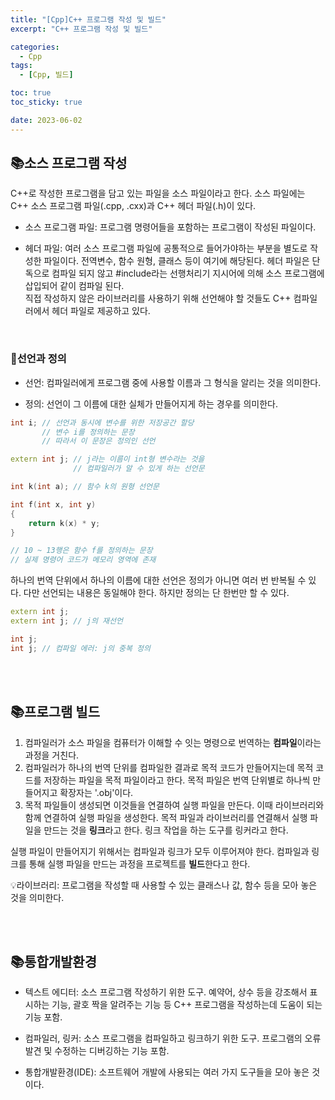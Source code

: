 ```yaml
---
title: "[Cpp]C++ 프로그램 작성 및 빌드"
excerpt: "C++ 프로그램 작성 및 빌드"

categories:
  - Cpp
tags:
  - [Cpp, 빌드]

toc: true
toc_sticky: true

date: 2023-06-02
---
```


## 📚소스 프로그램 작성
C++로 작성한 프로그램을 담고 있는 파일을 소스 파일이라고 한다. 소스 파일에는 C++ 소스 프로그램 파일(.cpp, .cxx)과 C++ 헤더 파일(.h)이 있다.

* 소스 프로그램 파일: 프로그램 명령어들을 포함하는 프로그램이 작성된 파일이다.

* 헤더 파일: 여러 소스 프로그램 파일에 공통적으로 들어가야하는 부분을 별도로 작성한 파일이다. 전역변수, 함수 원형, 클래스 등이 여기에 해당된다. 헤더 파일은 단독으로 컴파일 되지 않고 #include라는 선행처리기 지시어에 의해 소스 프로그램에 삽입되어 같이 컴파일 된다. <br> 직접 작성하지 않은 라이브러리를 사용하기 위해 선언해야 할 것들도 C++ 컴파일러에서 헤더 파일로 제공하고 있다.

<br>

### 📄선언과 정의

* 선언: 컴파일러에게 프로그램 중에 사용할 이름과 그 형식을 알리는 것을 의미한다.

* 정의: 선언이 그 이름에 대한 실체가 만들어지게 하는 경우를 의미한다.

```cpp
int i; // 선언과 동시에 변수를 위한 저장공간 할당
       // 변수 i를 정의하는 문장
       // 따라서 이 문장은 정의인 선언

extern int j; // j라는 이름이 int형 변수라는 것을 
              // 컴파일러가 알 수 있게 하는 선언문

int k(int a); // 함수 k의 원형 선언문

int f(int x, int y)
{
    return k(x) * y;
}

// 10 ~ 13행은 함수 f를 정의하는 문장
// 실제 명령어 코드가 메모리 영역에 존재
```

하나의 번역 단위에서 하나의 이름에 대한 선언은 정의가 아니면 여러 번 반복될 수 있다. 다만 선언되는 내용은 동일해야 한다. 하지만 정의는 단 한번만 할 수 있다.

```cpp
extern int j;
extern int j; // j의 재선언

int j;
int j; // 컴파일 에러: j의 중복 정의
```

<br><br>

## 📚프로그램 빌드

1. 컴파일러가 소스 파일을 컴퓨터가 이해할 수 잇는 명령으로 번역하는 **컴파일**이라는 과정을 거친다.
2. 컴파일러가 하나의 번역 단위를 컴파일한 결과로 목적 코드가 만들어지는데 목적 코드를 저장하는 파일을 목적 파일이라고 한다. 목적 파일은 번역 단위별로 하나씩 만들어지고 확장자는 '.obj'이다.
3. 목적 파일들이 생성되면 이것들을 연결하여 실행 파일을 만든다. 이때 라이브러리와 함께 연결하여 실행 파일을 생성한다. 목적 파일과 라이브러리를 연결해서 실행 파일을 만드는 것을 **링크**라고 한다. 링크 작업을 하는 도구를 링커라고 한다.

실행 파일이 만들어지기 위해서는 컴파일과 링크가 모두 이루어져야 한다. 컴파일과 링크를 통해 실행 파일을 만드는 과정을 프로젝트를 **빌드**한다고 한다.

💡라이브러리: 프로그램을 작성할 때 사용할 수 있는 클래스나 값, 함수 등을 모아 놓은 것을 의미한다.

<br><br>

## 📚통합개발환경

* 텍스트 에디터: 소스 프로그램 작성하기 위한 도구. 예약어, 상수 등을 강조해서 표시하는 기능, 괄호 짝을 알려주는 기능 등 C++ 프로그램을 작성하는데 도움이 되는 기능 포함.

* 컴파일러, 링커: 소스 프로그램을 컴파일하고 링크하기 위한 도구. 프로그램의 오류 발견 및 수정하는 디버깅하는 기능 포함.

* 통합개발환경(IDE): 소프트웨어 개발에 사용되는 여러 가지 도구들을 모아 놓은 것이다.


<br><br>